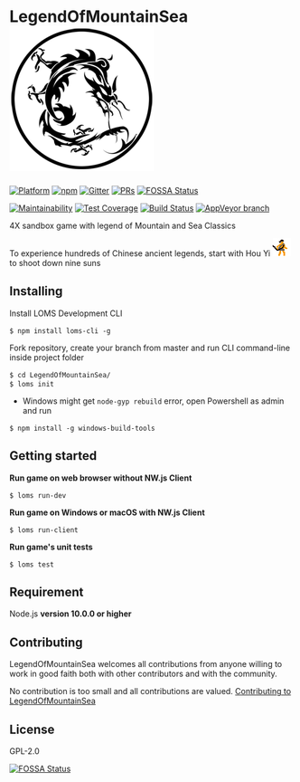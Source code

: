 # LegendOfMountainSea ![icon](https://raw.githubusercontent.com/SkyHarp/LegendOfMountainSea/master/LOMS.png)

[![Platform](https://img.shields.io/badge/platform-osx%20%7C%20win-orange.svg?style=flat-square)](https://github.com/SkyHarp/LegendOfMountainSea/releases)
[![npm](https://img.shields.io/npm/v/loms-cli.svg?style=flat-square&label=loms-cli)](https://www.npmjs.com/package/loms-cli)
[![Gitter](https://img.shields.io/gitter/room/SkyHarp/LegendOfMountainSea.svg?style=flat-square)](https://gitter.im/SkyHarp/LegendOfMountainSea)
[![PRs](https://img.shields.io/badge/PRs-welcome-yellow.svg?style=flat-square)](https://github.com/SkyHarp/LegendOfMountainSea/blob/master/.github/CONTRIBUTING.md)
[![FOSSA Status](https://app.fossa.io/api/projects/git%2Bgithub.com%2FSkyHarp%2FLegendOfMountainSea.svg?type=shield)](https://app.fossa.io/projects/git%2Bgithub.com%2FSkyHarp%2FLegendOfMountainSea?ref=badge_shield)

[![Maintainability](https://api.codeclimate.com/v1/badges/b89efe9442ffb2142766/maintainability)](https://codeclimate.com/github/SkyHarp/LegendOfMountainSea/maintainability)
[![Test Coverage](https://api.codeclimate.com/v1/badges/b89efe9442ffb2142766/test_coverage)](https://codeclimate.com/github/SkyHarp/LegendOfMountainSea/test_coverage)
[![Build Status](https://img.shields.io/travis/SkyHarp/LegendOfMountainSea/master.svg?style=flat-square&logo=travis&label=osx)](https://travis-ci.org/SkyHarp/LegendOfMountainSea)
[![AppVeyor branch](https://img.shields.io/appveyor/ci/TyrealGray/legendofmountainsea/master.svg?style=flat-square&logo=appveyor&label=win)](https://ci.appveyor.com/project/TyrealGray/legendofmountainsea)

4X sandbox game with legend of Mountain and Sea Classics

To experience hundreds of Chinese ancient legends, start with Hou Yi ![houyi](https://raw.githubusercontent.com/SkyHarp/LegendOfMountainSea/master/houyi_battle.gif) to shoot down nine suns

## Installing

Install LOMS Development CLI
```
$ npm install loms-cli -g
```

Fork repository, create your branch from master and run CLI command-line inside project folder
```
$ cd LegendOfMountainSea/
$ loms init
```
- Windows might get `node-gyp rebuild` error, open Powershell as admin and run
```
$ npm install -g windows-build-tools
```
 

## Getting started
**Run game on web browser without NW.js Client**
```
$ loms run-dev
```
**Run game on Windows or macOS with NW.js Client**
```
$ loms run-client
```
**Run game's unit tests**
```
$ loms test
```

## Requirement
Node.js **version 10.0.0 or higher**

## Contributing
LegendOfMountainSea welcomes all contributions from anyone willing to work in good faith both with other contributors and with the community.

No contribution is too small and all contributions are valued.
[Contributing to LegendOfMountainSea](https://github.com/SkyHarp/LegendOfMountainSea/blob/master/.github/CONTRIBUTING.md)

## License
GPL-2.0


[![FOSSA Status](https://app.fossa.io/api/projects/git%2Bgithub.com%2FSkyHarp%2FLegendOfMountainSea.svg?type=large)](https://app.fossa.io/projects/git%2Bgithub.com%2FSkyHarp%2FLegendOfMountainSea?ref=badge_large)